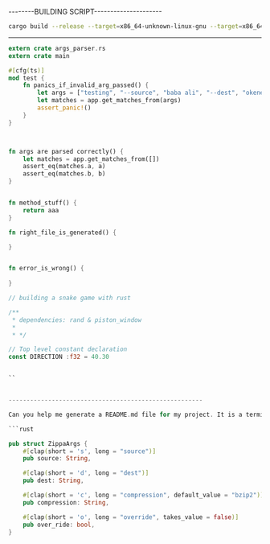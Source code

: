 


--------BUILDING SCRIPT---------------------
```sh
cargo build --release --target=x86_64-unknown-linux-gnu --target=x86_64-apple-darwin --target=x86_64-pc-windows-msvc
```


------------------------------------------------

```rs
extern crate args_parser.rs
extern crate main

#[cfg(ts)]
mod test {
    fn panics_if_invalid_arg_passed() {
        let args = ["testing", "--source", "baba ali", "--dest", "okene"]
        let matches = app.get_matches_from(args)
        assert_panic!()
    }
}



fn args are parsed correctly() {
    let matches = app.get_matches_from([])
    assert_eq(matches.a, a)
    assert_eq(matches.b, b)
}


fn method_stuff() {
    return aaa
}

fn right_file_is_generated() {

}


fn error_is_wrong() {
    
}
```





```rs
// building a snake game with rust

/**
 * dependencies: rand & piston_window
 * 
 * */

// Top level constant declaration
const DIRECTION :f32 = 40.30


``


------------------------------------------------------

Can you help me generate a README.md file for my project. It is a terminal file/folder zipping application written in Rust. I want you to include standard sections found in the README of good open source projects. Using this snippet, I want you to use it to build the `usage section`:

```rust

pub struct ZippaArgs {
    #[clap(short = 's', long = "source")]
    pub source: String,

    #[clap(short = 'd', long = "dest")]
    pub dest: String,

    #[clap(short = 'c', long = "compression", default_value = "bzip2")]
    pub compression: String,

    #[clap(short = 'o', long = "override", takes_value = false)]
    pub over_ride: bool,
}

```